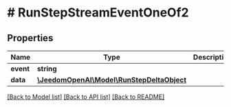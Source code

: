 # # RunStepStreamEventOneOf2

## Properties

Name | Type | Description | Notes
------------ | ------------- | ------------- | -------------
**event** | **string** |  |
**data** | [**\JeedomOpenAI\Model\RunStepDeltaObject**](RunStepDeltaObject.md) |  |

[[Back to Model list]](../../README.md#models) [[Back to API list]](../../README.md#endpoints) [[Back to README]](../../README.md)

